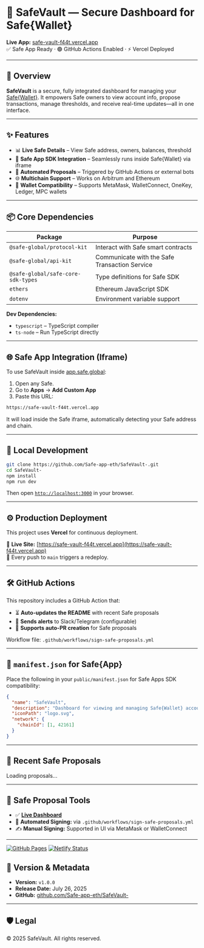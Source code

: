 # 🔐 SafeVault — Secure Dashboard for Safe{Wallet}

**Live App:** [safe-vault-f44t.vercel.app](https://safe-vault-f44t.vercel.app)  
✅ Safe App Ready · 🟢 GitHub Actions Enabled · ⚡️ Vercel Deployed

---

## 🚀 Overview

**SafeVault** is a secure, fully integrated dashboard for managing your [Safe{Wallet}](https://safe.global/). It empowers Safe owners to view account info, propose transactions, manage thresholds, and receive real-time updates—all in one interface.

---

## ✨ Features

- 📊 **Live Safe Details** – View Safe address, owners, balances, threshold
- 🧩 **Safe App SDK Integration** – Seamlessly runs inside Safe{Wallet} via iframe
- 🧠 **Automated Proposals** – Triggered by GitHub Actions or external bots
- 🌐 **Multichain Support** – Works on Arbitrum and Ethereum
- 🔗 **Wallet Compatibility** – Supports MetaMask, WalletConnect, OneKey, Ledger, MPC wallets

---

## 📦 Core Dependencies

| Package                             | Purpose                                  |
|-------------------------------------|------------------------------------------|
| `@safe-global/protocol-kit`         | Interact with Safe smart contracts       |
| `@safe-global/api-kit`              | Communicate with the Safe Transaction Service |
| `@safe-global/safe-core-sdk-types`  | Type definitions for Safe SDK            |
| `ethers`                            | Ethereum JavaScript SDK                  |
| `dotenv`                            | Environment variable support             |

**Dev Dependencies:**

- `typescript` – TypeScript compiler  
- `ts-node` – Run TypeScript directly

---

## 🌐 Safe App Integration (Iframe)

To use SafeVault inside [app.safe.global](https://app.safe.global):

1. Open any Safe.
2. Go to **Apps** → **Add Custom App**
3. Paste this URL:

```txt
https://safe-vault-f44t.vercel.app
```

It will load inside the Safe iframe, automatically detecting your Safe address and chain.

---

## 🧪 Local Development

```bash
git clone https://github.com/Safe-app-eth/SafeVault-.git
cd SafeVault-
npm install
npm run dev
```

Then open [`http://localhost:3000`](http://localhost:3000) in your browser.

---

## ⚙️ Production Deployment

This project uses **Vercel** for continuous deployment.

🔗 **Live Site:** [https://safe-vault-f44t.vercel.app](https://safe-vault-f44t.vercel.app)  
🔄 Every push to `main` triggers a redeploy.

---

## 🛠 GitHub Actions

This repository includes a GitHub Action that:

- ⏳ **Auto-updates the README** with recent Safe proposals
- 🔔 **Sends alerts** to Slack/Telegram (configurable)
- 🤖 **Supports auto-PR creation** for Safe proposals

Workflow file: `.github/workflows/sign-safe-proposals.yml`

---

## 📄 `manifest.json` for Safe{App}

Place the following in your `public/manifest.json` for Safe Apps SDK compatibility:

```json
{
  "name": "SafeVault",
  "description": "Dashboard for viewing and managing Safe{Wallet} accounts",
  "iconPath": "logo.svg",
  "network": {
    "chainId": [1, 42161]
  }
}
```

---

## 🔄 Recent Safe Proposals

<!-- SAFE_PROPOSALS_START -->
Loading proposals...
<!-- SAFE_PROPOSALS_END -->

---

## 🔐 Safe Proposal Tools

- ✅ **[Live Dashboard](https://safe-vault-f44t.vercel.app/)**
- 🔄 **Automated Signing:** via `.github/workflows/sign-safe-proposals.yml`
- ✍️ **Manual Signing:** Supported in UI via MetaMask or WalletConnect

---

[![GitHub Pages](https://img.shields.io/badge/GitHub%20Pages-live-blue)](https://safe-app-eth.github.io/SafeVault-/)
[![Netlify Status](https://api.netlify.com/api/v1/badges/<your-netlify-id>/deploy-status)](https://app.netlify.com/sites/safevault-dashboard/deploys)

## 🧠 Version & Metadata

- **Version:** `v1.0.0`  
- **Release Date:** July 26, 2025  
- **GitHub:** [github.com/Safe-app-eth/SafeVault-](https://github.com/Safe-app-eth/SafeVault-)

---

## 🛡 Legal

© 2025 SafeVault. All rights reserved.
